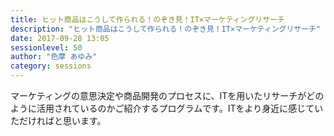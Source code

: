 ```yaml
---
title: ヒット商品はこうして作られる！のぞき見！IT×マーケティングリサーチ
description: "ヒット商品はこうして作られる！のぞき見！IT×マーケティングリサーチ"
date: 2017-09-28 13:05
sessionlevel: 50
author: "色摩 あゆみ"
category: sessions
---
```

マーケティングの意思決定や商品開発のプロセスに、ITを用いたリサーチがどのように活用されているのかご紹介するプログラムです。ITをより身近に感じていただければと思います。
